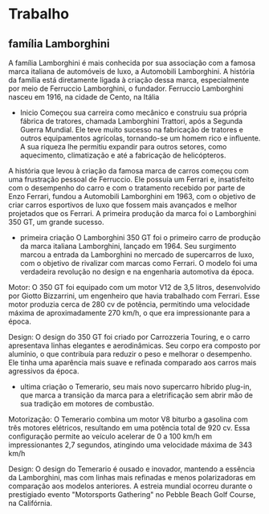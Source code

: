 # Trabalho

## família Lamborghini

A família Lamborghini é mais conhecida por sua associação com a famosa marca italiana de automóveis de luxo, a Automobili Lamborghini. A história da família está diretamente ligada à criação dessa marca, especialmente por meio de Ferruccio Lamborghini, o fundador.
Ferruccio Lamborghini nasceu em 1916, na cidade de Cento, na Itália

* Inicio 
 Começou sua carreira como mecânico e construiu sua própria fábrica de tratores, chamada Lamborghini Trattori, após a Segunda Guerra Mundial. Ele teve muito sucesso na fabricação de tratores e outros equipamentos agrícolas, tornando-se um homem rico e influente. A sua riqueza lhe permitiu expandir para outros setores, como aquecimento, climatização e até a fabricação de helicópteros.

 A história que levou à criação da famosa marca de carros começou com uma frustração pessoal de Ferruccio. Ele possuía um Ferrari e, insatisfeito com o desempenho do carro e com o tratamento recebido por parte de Enzo Ferrari, fundou a Automobili Lamborghini em 1963, com o objetivo de criar carros esportivos de luxo que fossem mais avançados e melhor projetados que os Ferrari. A primeira produção da marca foi o Lamborghini 350 GT, um grande sucesso.

* primeira criação
O Lamborghini 350 GT foi o primeiro carro de produção da marca italiana Lamborghini, lançado em 1964. Seu surgimento marcou a entrada da Lamborghini no mercado de supercarros de luxo, com o objetivo de rivalizar com marcas como Ferrari. O modelo foi uma verdadeira revolução no design e na engenharia automotiva da época.

Motor: O 350 GT foi equipado com um motor V12 de 3,5 litros, desenvolvido por Giotto Bizzarrini, um engenheiro que havia trabalhado com Ferrari. Esse motor produzia cerca de 280 cv de potência, permitindo uma velocidade máxima de aproximadamente 270 km/h, o que era impressionante para a época.

Design: O design do 350 GT foi criado por Carrozzeria Touring, e o carro apresentava linhas elegantes e aerodinâmicas. Seu corpo era composto por alumínio, o que contribuía para reduzir o peso e melhorar o desempenho. Ele tinha uma aparência mais suave e refinada comparado aos carros mais agressivos da época.

* ultima criação
o Temerario, seu mais novo supercarro híbrido plug-in, que marca a transição da marca para a eletrificação sem abrir mão de sua tradição em motores de combustão.

Motorização: O Temerario combina um motor V8 biturbo a gasolina com três motores elétricos, resultando em uma potência total de 920 cv. Essa configuração permite ao veículo acelerar de 0 a 100 km/h em impressionantes 2,7 segundos, atingindo uma velocidade máxima de 343 km/h

Design: O design do Temerario é ousado e inovador, mantendo a essência da Lamborghini, mas com linhas mais refinadas e menos polarizadoras em comparação aos modelos anteriores. A estreia mundial ocorreu durante o prestigiado evento "Motorsports Gathering" no Pebble Beach Golf Course, na Califórnia.